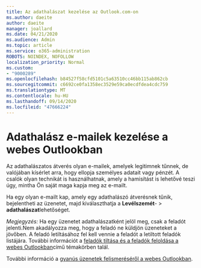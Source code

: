 ```yaml
---
title: Az adathalászat kezelése az Outlook.com-on
ms.author: daeite
author: daeite
manager: joallard
ms.date: 04/21/2020
ms.audience: Admin
ms.topic: article
ms.service: o365-administration
ROBOTS: NOINDEX, NOFOLLOW
localization_priority: Normal
ms.custom:
- "9000289"
ms.openlocfilehash: b84527f58cfd5101c5a63510cc46bb115ab862cb
ms.sourcegitcommit: c6692ce0fa1358ec3529e59ca0ecdfdea4cdc759
ms.translationtype: MT
ms.contentlocale: hu-HU
ms.lasthandoff: 09/14/2020
ms.locfileid: "47666224"
---
```

# <a name="how-to-deal-with-a-phishing-email-in-outlook-on-the-web"></a>Adathalász e-mailek kezelése a webes Outlookban

Az adathalászatos átverés olyan e-mailek, amelyek legitimnek tűnnek, de valójában kísérlet arra, hogy ellopja személyes adatait vagy pénzét. A csalók olyan technikát is használhatnak, amely a hamisítást is lehetővé teszi úgy, mintha Ön saját maga kapja meg az e-mailt.

Ha egy olyan e-mailt kap, amely egy adathalászó átverésnek tűnik, bejelentheti az üzenetet, majd kiválaszthatja a **Levélszemét**-  >  **adathalászat**lehetőséget.

*Megjegyzés:* Ha egy üzenetet adathalászatként jelöl meg, csak a feladót jelenti.Nem akadályozza meg, hogy a feladó ne küldjön üzeneteket a jövőben. A feladó letiltásához fel kell vennie a feladót a letiltott feladók listájára. További információt a [feladók tiltása és a feladók feloldása a webes Outlookban](https://support.office.com/article/9bf812d4-6995-4d19-901a-76d6e26939b0)című témakörben talál.

További információ a [gyanús üzenetek felismeréséről a webes Outlookban](https://support.office.com/article/3d44102b-6ce3-4f7c-a359-b623bec82206).